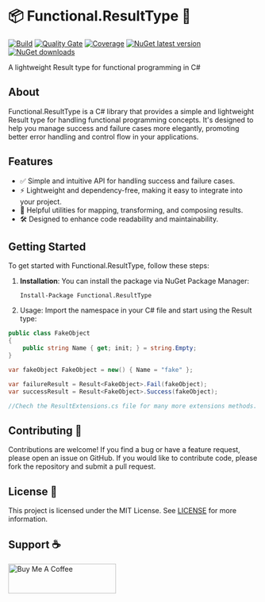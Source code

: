 # 📦 Functional.ResultType 🚀

[![Build](https://github.com/ricardotondello/Functional.ResultType/actions/workflows/dotnet.yml/badge.svg?branch=main)](https://github.com/ricardotondello/Functional.ResultType/actions/workflows/dotnet.yml)
[![Quality Gate](https://sonarcloud.io/api/project_badges/measure?project=ricardotondello_Functional.ResultType&metric=alert_status)](https://sonarcloud.io/dashboard?id=ricardotondello_Functional.ResultType)
[![Coverage](https://sonarcloud.io/api/project_badges/measure?project=ricardotondello_Functional.ResultType&metric=coverage)](https://sonarcloud.io/component_measures?id=ricardotondello_Functional.ResultType&metric=coverage)
[![NuGet latest version](https://badgen.net/nuget/v/Functional.ResultType/latest)](https://nuget.org/packages/Functional.ResultType)
[![NuGet downloads](https://img.shields.io/nuget/dt/Functional.ResultType)](https://www.nuget.org/packages/Functional.ResultType)

A lightweight Result type for functional programming in C#

## About

Functional.ResultType is a C# library that provides a simple and lightweight Result type for handling functional programming concepts. 
It's designed to help you manage success and failure cases more elegantly, promoting better error handling and control flow in your applications.

## Features

- ✅ Simple and intuitive API for handling success and failure cases.
- ⚡️ Lightweight and dependency-free, making it easy to integrate into your project.
- 🧰 Helpful utilities for mapping, transforming, and composing results.
- 🛠️ Designed to enhance code readability and maintainability.

## Getting Started

To get started with Functional.ResultType, follow these steps:

1. **Installation**: You can install the package via NuGet Package Manager:
   ```shell
   Install-Package Functional.ResultType
   
2. Usage: Import the namespace in your C# file and start using the Result type:

```csharp
public class FakeObject
{
    public string Name { get; init; } = string.Empty;
}

var fakeObject FakeObject = new() { Name = "fake" };

var failureResult = Result<FakeObject>.Fail(fakeObject);
var successResult = Result<FakeObject>.Success(fakeObject);

//Chech the ResultExtensions.cs file for many more extensions methods.
```

## Contributing 👥

Contributions are welcome! If you find a bug or have a feature request, please open an issue on GitHub.
If you would like to contribute code, please fork the repository and submit a pull request.

## License 📄

This project is licensed under the MIT License.
See [LICENSE](https://github.com/ricardotondello/Functional.ResultType/blob/main/LICENSE) for more information.

## Support ☕

<a href="https://www.buymeacoffee.com/ricardotondello" target="_blank"><img src="https://cdn.buymeacoffee.com/buttons/v2/default-yellow.png" alt="Buy Me A Coffee" style="height: 60px !important;width: 217px !important;" ></a>
